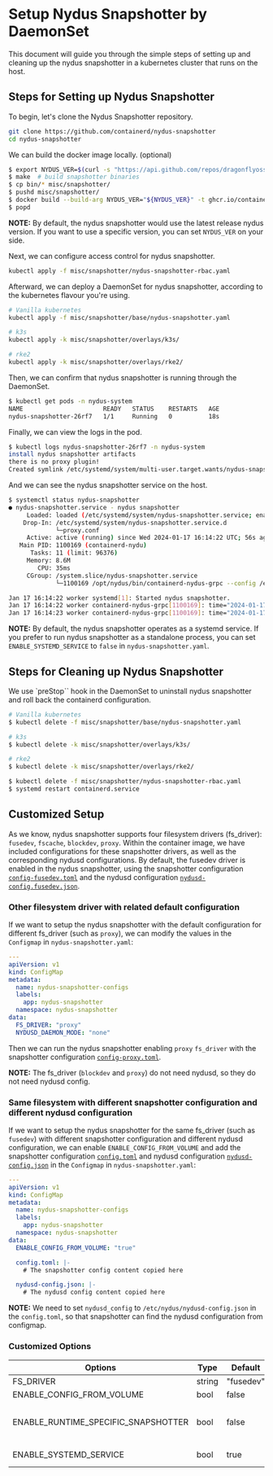 # Setup Nydus Snapshotter by DaemonSet

This document will guide you through the simple steps of setting up and cleaning up the nydus snapshotter in a kubernetes cluster that runs on the host.

## Steps for Setting up Nydus Snapshotter 

To begin, let's clone the Nydus Snapshotter repository.

```bash
git clone https://github.com/containerd/nydus-snapshotter
cd nydus-snapshotter
```

We can build the docker image locally. (optional)
```bash
$ export NYDUS_VER=$(curl -s "https://api.github.com/repos/dragonflyoss/nydus/releases/latest" | jq -r .tag_name)
$ make  # build snapshotter binaries
$ cp bin/* misc/snapshotter/
$ pushd misc/snapshotter/
$ docker build --build-arg NYDUS_VER="${NYDUS_VER}" -t ghcr.io/containerd/nydus-snapshotter:latest .
$ popd
```
**NOTE:** By default, the nydus snapshotter would use the latest release nydus version. If you want to use a specific version, you can set `NYDUS_VER` on your side.

Next, we can configure access control for nydus snapshotter.
```bash
kubectl apply -f misc/snapshotter/nydus-snapshotter-rbac.yaml
```

Afterward, we can deploy a DaemonSet for nydus snapshotter, according to the kubernetes flavour you're using.

```bash
# Vanilla kubernetes
kubectl apply -f misc/snapshotter/base/nydus-snapshotter.yaml
```

```bash
# k3s
kubectl apply -k misc/snapshotter/overlays/k3s/
```

```bash
# rke2
kubectl apply -k misc/snapshotter/overlays/rke2/
```

Then, we can confirm that nydus snapshotter is running through the DaemonSet.
```bash
$ kubectl get pods -n nydus-system 
NAME                      READY   STATUS    RESTARTS   AGE
nydus-snapshotter-26rf7   1/1     Running   0          18s
```

Finally, we can view the logs in the pod.
```bash
$ kubectl logs nydus-snapshotter-26rf7 -n nydus-system
install nydus snapshotter artifacts
there is no proxy plugin!
Created symlink /etc/systemd/system/multi-user.target.wants/nydus-snapshotter.service → /etc/systemd/system/nydus-snapshotter.service.
```

And we can see the nydus snapshotter service on the host.
```bash
$ systemctl status nydus-snapshotter
● nydus-snapshotter.service - nydus snapshotter
     Loaded: loaded (/etc/systemd/system/nydus-snapshotter.service; enabled; vendor preset: enabled)
    Drop-In: /etc/systemd/system/nydus-snapshotter.service.d
             └─proxy.conf
     Active: active (running) since Wed 2024-01-17 16:14:22 UTC; 56s ago
   Main PID: 1100169 (containerd-nydu)
      Tasks: 11 (limit: 96376)
     Memory: 8.6M
        CPU: 35ms
     CGroup: /system.slice/nydus-snapshotter.service
             └─1100169 /opt/nydus/bin/containerd-nydus-grpc --config /etc/nydus/config.toml

Jan 17 16:14:22 worker systemd[1]: Started nydus snapshotter.
Jan 17 16:14:22 worker containerd-nydus-grpc[1100169]: time="2024-01-17T16:14:22.998798369Z" level=info msg="Start nydus-snapshotter. Version: v0.7.0-308-g106a6cb, PID: 1100169, FsDriver: fusedev, DaemonMode: dedicated"
Jan 17 16:14:23 worker containerd-nydus-grpc[1100169]: time="2024-01-17T16:14:23.000186538Z" level=info msg="Run daemons monitor..."
```

**NOTE:** By default, the nydus snapshotter operates as a systemd service. If you prefer to run nydus snapshotter as a standalone process, you can set `ENABLE_SYSTEMD_SERVICE` to `false` in `nydus-snapshotter.yaml`.

## Steps for Cleaning up Nydus Snapshotter 

We use `preStop`` hook in the DaemonSet to uninstall nydus snapshotter and roll back the containerd configuration.

```bash
# Vanilla kubernetes
$ kubectl delete -f misc/snapshotter/base/nydus-snapshotter.yaml 
```

```bash
# k3s
$ kubectl delete -k misc/snapshotter/overlays/k3s/ 
```

```bash
# rke2
$ kubectl delete -k misc/snapshotter/overlays/rke2/
```

```bash
$ kubectl delete -f misc/snapshotter/nydus-snapshotter-rbac.yaml 
$ systemd restart containerd.service
```

## Customized Setup

As we know, nydus snapshotter supports four filesystem drivers (fs_driver): `fusedev`, `fscache`, `blockdev`, `proxy`. Within the container image, we have included configurations for these snapshotter drivers, as well as the corresponding nydusd configurations. By default, the fusedev driver is enabled in the nydus snapshotter, using the snapshotter configuration [`config-fusedev.toml`](../misc/snapshotter/config-fusedev.toml) and the nydusd configuration [`nydusd-config.fusedev.json`](../misc/snapshotter/nydusd-config.fusedev.json).

### Other filesystem driver with related default configuration

If we want to setup the nydus snapshotter with the default configuration for different fs_driver (such as `proxy`), we can modify the values in the `Configmap` in `nydus-snapshotter.yaml`:
```yaml
---
apiVersion: v1
kind: ConfigMap
metadata:
  name: nydus-snapshotter-configs
  labels:
    app: nydus-snapshotter
  namespace: nydus-snapshotter
data:
  FS_DRIVER: "proxy"
  NYDUSD_DAEMON_MODE: "none"
```

Then we can run the nydus snapshotter enabling `proxy` `fs_driver` with the snapshotter configuration [`config-proxy.toml`](../misc/snapshotter/config-proxy.toml).

**NOTE:** The fs_driver (`blockdev` and `proxy`) do not need nydusd, so they do not need nydusd config.

### Same filesystem with different snapshotter configuration and different nydusd configuration

If we want to setup the nydus snapshotter for the same fs_driver (such as `fusedev`) with different snapshotter configuration and different nydusd configuration, we can enable `ENABLE_CONFIG_FROM_VOLUME` and add the snapshotter configuration [`config.toml`](../misc/snapshotter/config.toml) and nydusd configuration [`nydusd-config.json`](../misc/snapshotter/nydusd-config.fusedev.json) in the `Configmap` in `nydus-snapshotter.yaml`:

```yaml
---
apiVersion: v1
kind: ConfigMap
metadata:
  name: nydus-snapshotter-configs
  labels:
    app: nydus-snapshotter
  namespace: nydus-snapshotter
data:
  ENABLE_CONFIG_FROM_VOLUME: "true"

  config.toml: |-
    # The snapshotter config content copied here

  nydusd-config.json: |-
    # The nydusd config content copied here
```

**NOTE:** We need to set `nydusd_config` to `/etc/nydus/nydusd-config.json` in the `config.toml`, so that snapshotter can find the nydusd configuration from configmap.

### Customized Options

| Options                             | Type   | Default                               | Comment                                                                                                                                         |
| ----------------------------------- | ------ | ------------------------------------- | ----------------------------------------------------------------------------------------------------------------------------------------------- |
| FS_DRIVER                           | string | "fusedev"                             | the filesystem driver of snapshotter                                                                                                            |
| ENABLE_CONFIG_FROM_VOLUME           | bool   | false                                 | enabling to use the configurations from volume                                                                                                  |
| ENABLE_RUNTIME_SPECIFIC_SNAPSHOTTER | bool   | false                                 | enabling to skip to set `plugins."io.containerd.grpc.v1.cri".containerd` to `nydus` for runtime specific snapshotter feature in containerd 1.7+ |
| ENABLE_SYSTEMD_SERVICE              | bool   | true                                  | enabling to run nydus snapshotter as a systemd service                                                                                          |
